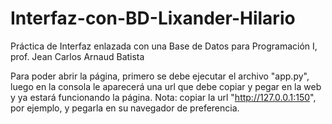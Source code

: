 # Interfaz-con-BD-Lixander-Hilario
Práctica de Interfaz enlazada con una Base de Datos para Programación I, prof. Jean Carlos Arnaud Batista

Para poder abrir la página, primero se debe ejecutar el archivo "app.py", luego en la consola le aparecerá una url que debe copiar y pegar en la web y ya estará funcionando la página. Nota: copiar la url "http://127.0.0.1:150", por ejemplo, y pegarla en su navegador de preferencia.

